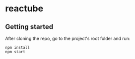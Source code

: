 # reactube

## Getting started

After cloning the repo, go to the project's root folder and run:

```
npm install
npm start
```
